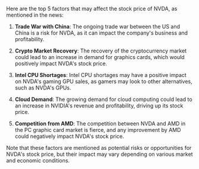 Here are the top 5 factors that may affect the stock price of NVDA, as mentioned in the news:

1. **Trade War with China**: The ongoing trade war between the US and China is a risk for NVDA, as it can impact the company's business and profitability.

2. **Crypto Market Recovery**: The recovery of the cryptocurrency market could lead to an increase in demand for graphics cards, which would positively impact NVDA's stock price.

3. **Intel CPU Shortages**: Intel CPU shortages may have a positive impact on NVDA's gaming GPU sales, as gamers may look to other alternatives, such as NVDA's GPUs.

4. **Cloud Demand**: The growing demand for cloud computing could lead to an increase in NVIDIA's revenue and profitability, driving up its stock price.

5. **Competition from AMD**: The competition between NVDA and AMD in the PC graphic card market is fierce, and any improvement by AMD could negatively impact NVDA's stock price.

Note that these factors are mentioned as potential risks or opportunities for NVDA's stock price, but their impact may vary depending on various market and economic conditions.